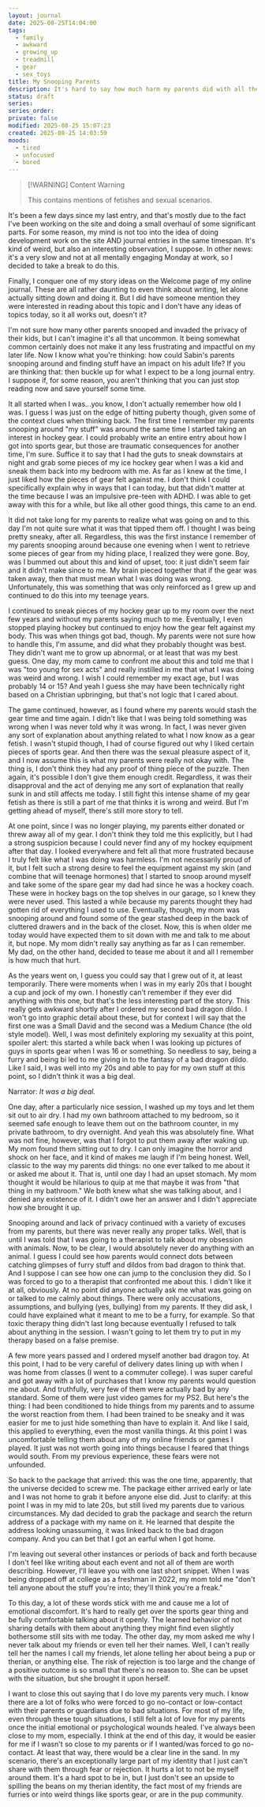 ```yaml
---
layout: journal
date: 2025-08-25T14:04:00
tags:
  - family
  - awkward
  - growing_up
  - treadmill
  - gear
  - sex_toys
title: My Snooping Parents
description: It's hard to say how much harm my parents did with all their snooping, but I know for sure that it definitely did not too much good.
status: draft
series:
series_order:
private: false
modified: 2025-08-25 15:07:23
created: 2025-08-25 14:03:59
moods:
  - tired
  - unfocused
  - bored
---
```

>[!WARNING] Content Warning
>
>This contains mentions of fetishes and sexual scenarios.

It's been a few days since my last entry, and that's mostly due to the fact I've been working on the site and doing a small overhaul of some significant parts.  For some reason, my mind is not too into the idea of doing development work on the site AND journal entries in the same timespan.  It's kind of weird, but also an interesting observation, I suppose.  In other news: it's a very slow and not at all mentally engaging Monday at work, so I decided to take a break to do this.

Finally, I conquer one of my story ideas on the Welcome page of my online journal.  These are all rather daunting to even think about writing, let alone actually sitting down and doing it.  But I did have someone mention they were interested in reading about this topic and I don't have any ideas of topics today, so it all works out, doesn't it?

I'm not sure how many other parents snooped and invaded the privacy of their kids, but I can't imagine it's all that uncommon.  It being somewhat common certainly does not make it any less frustrating and impactful on my later life.  Now I know what you're thinking: how could Sabin's parents snooping around and finding stuff have an impact on his adult life?  If you are thinking that: then buckle up for what I expect to be a long journal entry.  I suppose if, for some reason, you aren't thinking that you can just stop reading now and save yourself some time.

It all started when I was...you know, I don't actually remember how old I was.  I guess I was just on the edge of hitting puberty though, given some of the context clues when thinking back.  The first time I remember my parents snooping around "my stuff" was around the same time I started taking an interest in hockey gear.  I could probably write an entire entry about how I got into sports gear, but those are traumatic consequences for another time, I'm sure.  Suffice it to say that I had the guts to sneak downstairs at night and grab some pieces of my ice hockey gear when I was a kid and sneak them back into my bedroom with me.  As far as I knew at the time, I just liked how the pieces of gear felt against me.  I don't think I could specifically explain why in ways that I can today, but that didn't matter at the time because I was an impulsive pre-teen with ADHD.  I was able to get away with this for a while, but like all other good things, this came to an end.

It did not take long for my parents to realize what was going on and to this day I'm not quite sure what it was that tipped them off.  I thought I was being pretty sneaky, after all.  Regardless, this was the first instance I remember of my parents snooping around because one evening when I went to retrieve some pieces of gear from my hiding place, I realized they were gone.  Boy, was I bummed out about this and kind of upset, too: it just didn't seem fair and it didn't make since to me.  My brain pieced together that if the gear was taken away, then that must mean what I was doing was wrong.  Unfortunately, this was something that was only reinforced as I grew up and continued to do this into my teenage years.

I continued to sneak pieces of my hockey gear up to my room over the next few years and without my parents saying much to me.  Eventually, I even stopped playing hockey but continued to enjoy how the gear felt against my body.  This was when things got bad, though.  My parents were not sure how to handle this, I'm assume, and did what they probably thought was best.  They didn't want me to grow up abnormal, or at least that was my best guess. One day, my mom came to confront me about this and told me that I was "too young for sex acts" and really instilled in me that what I was doing was weird and wrong.  I wish I could remember my exact age, but I was probably 14 or 15?  And yeah I guess she may have been technically right based on a Christian upbringing, but that's not logic that I cared about.

The game continued, however, as I found where my parents would stash the gear time and time again.  I didn't like that I was being told something was wrong when I was never told why it was wrong.  In fact, I was never given any sort of explanation about anything related to what I now know as a gear fetish.  I wasn't stupid though, I had of course figured out why I liked certain pieces of sports gear.  And then there was the sexual pleasure aspect of it, and I now assume this is what my parents were really not okay with.  The thing is, I don't think they had any proof of thing piece of the puzzle.  Then again, it's possible I don't give them enough credit.  Regardless, it was their disapproval and the act of denying me any sort of explanation that really sunk in and still affects me today.  I still fight this intense shame of my gear fetish as there is still a part of me that thinks it is wrong and weird.  But I'm getting ahead of myself, there's still more story to tell.

At one point, since I was no longer playing, my parents either donated or threw away all of my gear.  I don't think they told me this explicitly, but I had a strong suspicion because I could never find any of my hockey equipment after that day.  I looked everywhere and felt all that more frustrated because I truly felt like what I was doing was harmless.  I'm not necessarily proud of it, but I felt such a strong desire to feel the equipment against my skin (and combine that will teenage hormones) that I started to snoop around myself and take some of the spare gear my dad had since he was a hockey coach.  These were in hockey bags on the top shelves in our garage, so I knew they were never used.  This lasted a while because my parents thought they had gotten rid of everything I used to use.  Eventually, though, my mom was snooping around and found some of the gear stashed deep in the back of cluttered drawers and in the back of the closet.  Now, this is when older me today would have expected them to sit down with me and talk to me about it, but nope.  My mom didn't really say anything as far as I can remember.  My dad, on the other hand, decided to tease me about it and all I remember is how much that hurt.

As the years went on, I guess you could say that I grew out of it, at least temporarily.  There were moments when I was in my early 20s that I bought a cup and jock of my own.  I honestly can't remember if they ever did anything with this one, but that's the less interesting part of the story.  This really gets awkward shortly after I ordered my second bad dragon dildo.  I won't go into graphic detail about these, but for context I will say that the first one was a Small David and the second was a Medium Chance (the old style model).  Well, I was most definitely exploring my sexuality at this point, spoiler alert: this started a while back when I was looking up pictures of guys in sports gear when I was 16 or something.  So needless to say, being a furry and being bi led to me giving in to the fantasy of a bad dragon dildo.  Like I said, I was well into my 20s and able to pay for my own stuff at this point, so I didn't think it was a big deal.

Narrator: *It was a big deal.*

One day, after a particularly nice session, I washed up my toys and let them sit out to air dry.  I had my own bathroom attached to my bedroom, so it seemed safe enough to leave them out on the bathroom counter, in my private bathroom, to dry overnight.  And yeah this was absolutely fine.  What was not fine, however, was that I forgot to put them away after waking up.  My mom found them sitting out to dry.  I can only imagine the horror and shock on her face, and it kind of makes me laugh if I'm being honest.  Well, classic to the way my parents did things: no one ever talked to me about it or asked me about it.  That is, until one day I had an upset stomach.  My mom thought it would be hilarious to quip at me that maybe it was from "that thing in my bathroom."  We both knew what she was talking about, and I denied any existence of it.  I didn't owe her an answer and I didn't appreciate how she brought it up.

Snooping around and lack of privacy continued with a variety of excuses from my parents, but there was never really any proper talks.  Well, that is until I was told that I was going to a therapist to talk about my obsession with animals.  Now, to be clear, I would absolutely never do anything with an animal.  I guess I could see how parents would connect dots between catching glimpses of furry stuff and dildos from bad dragon to think that.  And I suppose I can see how one can jump to the conclusion they did.  So I was forced to go to a therapist that confronted me about this.  I didn't like it at all, obviously.  At no point did anyone actually ask me what was going on or talked to me calmly about things.  There were only accusations, assumptions, and bullying (yes, bullying) from my parents.  If they did ask, I could have explained what it meant to me to be a furry, for example.  So that toxic therapy thing didn't last long because eventually I refused to talk about anything in the session.  I wasn't going to let them try to put in my therapy based on a false premise.

A few more years passed and I ordered myself another bad dragon toy.  At this point, I had to be very careful of delivery dates lining up with when I was home from classes (I went to a commuter college).  I was super careful and got away with a lot of purchases that I know my parents would question me about.  And truthfully, very few of them were actually bad by any standard.  Some of them were just video games for my PS2.  But here's the thing: I had been conditioned to hide things from my parents and to assume the worst reaction from them.  I had been trained to be sneaky and it was easier for me to just hide something than have to explain it.  And like I said, this applied to everything, even the most vanilla things.  At this point I was uncomfortable telling them about any of my online friends or games I played.  It just was not worth going into things because I feared that things would south.  From my previous experience, these fears were not unfounded.

So back to the package that arrived: this was the one time, apparently, that the universe decided to screw me.  The package either arrived early or late and I was not home to grab it before anyone else did.  Just to clarify: at this point I was in my mid to late 20s, but still lived my parents due to various circumstances.  My dad decided to grab the package and search the return address of a package with my name on it.  He learned that despite the address looking unassuming, it was linked back to the bad dragon company.  And you can bet that I got an earful when I got home.

I'm leaving out several other instances or periods of back and forth because I don't feel like writing about each event and not all of them are worth describing.  However, I'll leave you with one last short snippet.  When I was being dropped off at college as a freshman in 2022, my mom told me "don't tell anyone about the stuff you're into; they'll think you're a freak."

To this day, a lot of these words stick with me and cause me a lot of emotional discomfort.  It's hard to really get over the sports gear thing and be fully comfortable talking about it openly.  The learned behavior of not sharing details with them about anything they might find even slightly bothersome still sits with me today.  The other day, my mom asked me why I never talk about my friends or even tell her their names.  Well, I can't really tell her the names I call my friends, let alone telling her about being a pup or therian, or anything else.  The risk of rejection is too large and the change of a positive outcome is so small that there's no reason to.  She can be upset with the situation, but she brought it upon herself.

I want to close this out saying that I do love my parents very much.  I know there are a lot of folks who were forced to go no-contact or low-contact with their parents or guardians due to bad situations.  For most of my life, even through these tough situations, I still felt a lot of love for my parents once the initial emotional or psychological wounds healed.  I've always been close to my mom, especially.  I think at the end of this day, it would be easier for me if I wasn't so close to my parents or if I wanted/was forced to go no-contact.  At least that way, there would be a clear line in the sand.  In my scenario, there's an exceptionally large part of my identity that I just can't share with them through fear or rejection.  It hurts a lot to not be myself around them.  It's a hard spot to be in, but I just don't see an upside to spilling the beans on my therian identity, the fact most of my friends are furries or into weird things like sports gear, or are in the pup community.